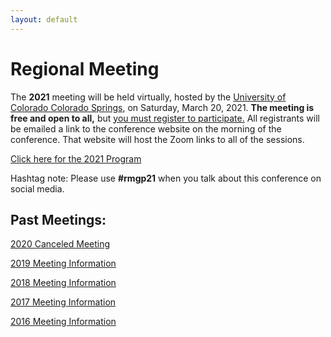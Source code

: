 ```yaml
---
layout: default
---
```


# Regional Meeting

The **2021** meeting will be held virtually, hosted by the [University of Colorado Colorado Springs](https://www.uccs.edu/), on Saturday, March 20, 2021. **The meeting is free and open to all,** but [you must register to participate.](https://www.cvent.com/d/kjq0q3) All registrants will be emailed a link to the conference website on the morning of the conference. That website will host the Zoom links to all of the sessions.

[Click here for the 2021 Program](https://iliff.github.io/rmgp/meeting_2021_program.pdf) 

Hashtag note: Please use **#rmgp21** when you talk about this conference on social media.

## Past Meetings: 

[2020 Canceled Meeting](https://iliff.github.io/rmgp/meeting_2020.html)

[2019 Meeting Information](https://iliff.github.io/rmgp/meeting_2019.html)

[2018 Meeting Information](https://religion.byu.edu/rmgp)

[2017 Meeting Information](https://iliff.github.io/rmgp/meeting_2017.html)

[2016 Meeting Information](https://iliff.github.io/rmgp/meeting_2016.html)

